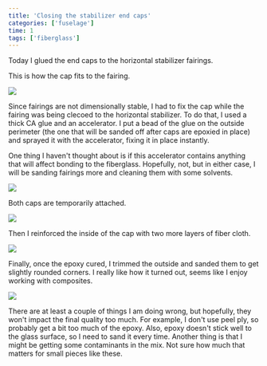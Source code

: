 ```yaml
---
title: 'Closing the stabilizer end caps'
categories: ['fuselage']
time: 1
tags: ['fiberglass']
---
```


Today I glued the end caps to the horizontal stabilizer fairings.  

<!-- more -->

This is how the cap fits to the fairing.

![](0-cap-placement.jpeg)

Since fairings are not dimensionally stable, I had to fix the cap while the fairing was being clecoed to the horizontal stabilizer. To do that, I used a thick CA glue and an accelerator. I put a bead of the glue on the outside perimeter (the one that will be sanded off after caps are epoxied in place) and sprayed it with the accelerator, fixing it in place instantly.

One thing I haven't thought about is if this accelerator contains anything that will affect bonding to the fiberglass. Hopefully, not, but in either case, I will be sanding fairings more and cleaning them with some solvents.

![](1-cap-superglued.jpeg)

Both caps are temporarily attached.

![](2-both-caps.jpeg)

Then I reinforced the inside of the cap with two more layers of fiber cloth.

![](3-reinforcement.jpeg)

Finally, once the epoxy cured, I trimmed the outside and sanded them to get slightly rounded corners. I really like how it turned out, seems like I enjoy working with composites.

![](4-caps-trimmed.jpeg)

There are at least a couple of things I am doing wrong, but hopefully, they won't impact the final quality too much. For example, I don't use peel ply, so probably get a bit too much of the epoxy. Also, epoxy doesn't stick well to the glass surface, so I need to sand it every time. Another thing is that I might be getting some contaminants in the mix. Not sure how much that matters for small pieces like these. 